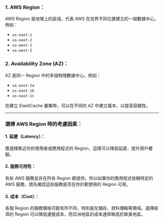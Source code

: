 ### 1. AWS Region：
AWS Region 是地理上的區域，代表 AWS 在世界不同位置建立的一組數據中心。例如：

- `us-east-1`
- `us-east-2`
- `us-west-1`
- `us-west-2`

### 2. Availability Zone (AZ)：
AZ 是同一 Region 中的多個物理數據中心。例如：

- `us-east-1a`
- `us-east-1b`
- `us-east-1c`

在建立 ElastiCache 叢集時，可以在不同的 AZ 中建立複本，以提高容錯性。

---

### 選擇 AWS Region 時的考慮因素：

#### 1. 延遲（Latency）：
應選擇靠近你的使用者或應用程式的 Region，這樣可以降低延遲，提升用戶體驗。

#### 2. 服務可用性：
有些 AWS 服務並非在所有 Region 都提供，所以如果你的應用程式依賴特定的 AWS 服務，請先確認這些服務是否在你計劃使用的 Region 可用。

#### 3. 成本（Cost）：
各個 Region 的服務價格可能有所不同，特別是在儲存、資料傳輸等領域。選擇經濟的 Region 可以降低運營成本，而亞洲地區的成本通常略高於歐美地區。

